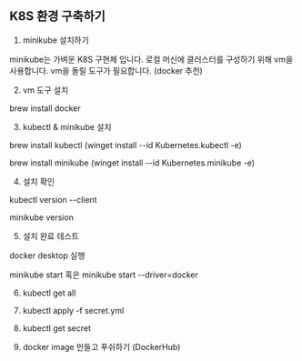 ## K8S 환경 구축하기

1. minikube 설치하기

minikube는 가벼운 K8S 구현체 입니다. 로컬 머신에 클러스터를 구성하기 위해 vm을 사용합니다. 
vm을 돌릴 도구가 필요합니다. (docker 추천)

2. vm 도구 설치

brew install docker

3. kubectl & minikube 설치

brew install kubectl (winget install --id Kubernetes.kubectl -e)

brew install minikube (winget install --id Kubernetes.minikube -e)

4. 설치 확인

kubectl version --client

minikube version

5. 설치 완료 테스트

docker desktop 실행

minikube start 혹은 minikube start --driver=docker

6. kubectl get all

7. kubectl apply -f secret.yml

8. kubectl get secret

9. docker image 만들고 푸쉬하기 (DockerHub)
